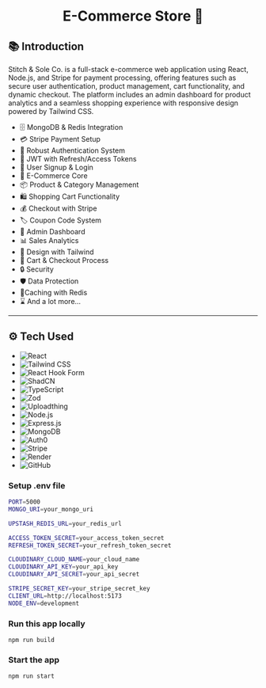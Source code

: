 <h1 align="center">E-Commerce Store 🛒</h1>

## 📚 Introduction
Stitch & Sole Co. is a full-stack e-commerce web application using React, Node.js, and Stripe for payment processing, offering features such as secure user authentication, product management, cart functionality, and dynamic checkout. The platform includes an admin dashboard for product analytics and a seamless shopping experience with responsive design powered by Tailwind CSS. 

-   🗄️ MongoDB & Redis Integration
-   💳 Stripe Payment Setup
-   🔐 Robust Authentication System
-   🔑 JWT with Refresh/Access Tokens
-   📝 User Signup & Login
-   🛒 E-Commerce Core
-   📦 Product & Category Management
-   🛍️ Shopping Cart Functionality
-   💰 Checkout with Stripe
-   🏷️ Coupon Code System
-   👑 Admin Dashboard
-   📊 Sales Analytics
-   🎨 Design with Tailwind
-   🛒 Cart & Checkout Process
-   🔒 Security
-   🛡️ Data Protection
-   🚀Caching with Redis
-   ⌛ And a lot more...

---

## ⚙️ Tech Used

- ![React](https://img.shields.io/badge/React-61DAFB?style=for-the-badge&logo=react&logoColor=black)
- ![Tailwind CSS](https://img.shields.io/badge/Tailwind%20CSS-06B6D4?style=for-the-badge&logo=tailwind-css&logoColor=white)
- ![React Hook Form](https://img.shields.io/badge/React%20Hook%20Form-EC5990?style=for-the-badge&logo=react&logoColor=white)
- ![ShadCN](https://img.shields.io/badge/ShadCN-00B9F1?style=for-the-badge&logo=shadcn&logoColor=white)
- ![TypeScript](https://img.shields.io/badge/TypeScript-007ACC?style=for-the-badge&logo=typescript&logoColor=white)
- ![Zod](https://img.shields.io/badge/Zod-2F3B49?style=for-the-badge&logo=zod&logoColor=white)
- ![Uploadthing](https://img.shields.io/badge/Uploadthing-FF5858?style=for-the-badge&logo=uploadthing&logoColor=white)
- ![Node.js](https://img.shields.io/badge/Node.js-339933?style=for-the-badge&logo=node.js&logoColor=white)
- ![Express.js](https://img.shields.io/badge/Express.js-000000?style=for-the-badge&logo=express&logoColor=white)
- ![MongoDB](https://img.shields.io/badge/MongoDB-47A248?style=for-the-badge&logo=mongodb&logoColor=white)
- ![Auth0](https://img.shields.io/badge/Auth0-000000?style=for-the-badge&logo=auth0&logoColor=white)
- ![Stripe](https://img.shields.io/badge/Stripe-6772E5?style=for-the-badge&logo=stripe&logoColor=white)
- ![Render](https://img.shields.io/badge/Render-22A7F0?style=for-the-badge&logo=render&logoColor=white)
- ![GitHub](https://img.shields.io/badge/GitHub-181717?style=for-the-badge&logo=github&logoColor=white)


### Setup .env file

```bash
PORT=5000
MONGO_URI=your_mongo_uri

UPSTASH_REDIS_URL=your_redis_url

ACCESS_TOKEN_SECRET=your_access_token_secret
REFRESH_TOKEN_SECRET=your_refresh_token_secret

CLOUDINARY_CLOUD_NAME=your_cloud_name
CLOUDINARY_API_KEY=your_api_key
CLOUDINARY_API_SECRET=your_api_secret

STRIPE_SECRET_KEY=your_stripe_secret_key
CLIENT_URL=http://localhost:5173
NODE_ENV=development
```

### Run this app locally

```shell
npm run build
```

### Start the app

```shell
npm run start
```
